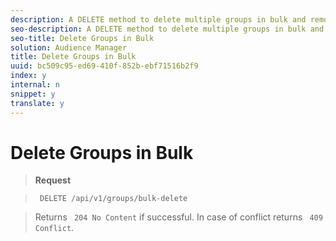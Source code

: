 ```yaml
---
description: A DELETE method to delete multiple groups in bulk and remove all members from that group.
seo-description: A DELETE method to delete multiple groups in bulk and remove all members from that group.
seo-title: Delete Groups in Bulk
solution: Audience Manager
title: Delete Groups in Bulk
uuid: bc509c95-ed69-410f-852b-ebf71516b2f9
index: y
internal: n
snippet: y
translate: y
---
```


# Delete Groups in Bulk


>**Request** 

>` DELETE /api/v1/groups/bulk-delete` 

>Returns ` 204 No Content` if successful. In case of conflict returns ` 409 Conflict`. 
